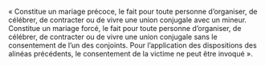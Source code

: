 « Constitue un mariage précoce, le fait pour toute personne d’organiser, de célébrer, de contracter ou de vivre une union conjugale avec un mineur.
Constitue un mariage forcé, le fait pour toute personne d’organiser, de célébrer, de contracter ou de vivre une union conjugale sans le consentement de l’un des conjoints.
Pour l’application des dispositions des alinéas précédents, le consentement de la victime ne peut être invoqué ».